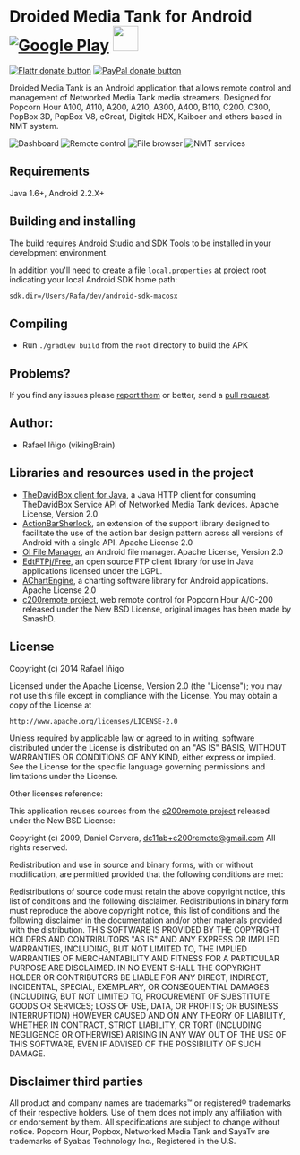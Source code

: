 # Droided Media Tank for Android [![Google Play](http://developer.android.com/images/brand/en_generic_rgb_wo_45.png)](https://play.google.com/store/apps/details?id=com.vikingbrain.dmt) [<img src="http://static.vikingbrain.com/dmt/images/apk.png" height="45px" />](http://static.vikingbrain.com/dmt/releases/)
[![Flattr donate button](http://img.shields.io/flattr/donate.png?color=blue)](https://flattr.com/profile/vikingbrain "Donate monthly to this project using Flattr")
[![PayPal donate button](http://img.shields.io/paypal/donate.png?color=blue)](https://www.paypal.com/cgi-bin/webscr?cmd=_s-xclick&hosted_button_id=9UAHFFF7B2BLG "Donate once-off to this project using Paypal")

Droided Media Tank is an Android application that allows remote control and management of Networked Media Tank media streamers. Designed for Popcorn Hour A100, A110, A200, A210, A300, A400, B110, C200, C300, PopBox 3D, PopBox V8, eGreat, Digitek HDX, Kaiboer and others based in NMT system.

![Dashboard](http://static.vikingbrain.com/dmt/screenshots/screenshot_2.10_1.png)
![Remote control](http://static.vikingbrain.com/dmt/screenshots/screenshot_2.9_6.png)
![File browser](http://static.vikingbrain.com/dmt/screenshots/screenshot_2.9_4.png)
![NMT services](http://static.vikingbrain.com/dmt/screenshots/screenshot_2.9_8.png)

## Requirements

Java 1.6+, Android 2.2.X+

## Building and installing

The build requires [Android Studio and SDK Tools](http://developer.android.com/studio)
to be installed in your development environment.

In addition you'll need to create a file `local.properties` at project root indicating your local Android SDK home path:

```bash
sdk.dir=/Users/Rafa/dev/android-sdk-macosx
```

## Compiling

* Run `./gradlew build` from the `root` directory to build the APK

## Problems?

If you find any issues please [report them](https://github.com/vikingbrain/droidedmediatank/issues) or better,
send a [pull request](https://github.com/vikingbrain/droidedmediatank/pulls).

## Author:
* Rafael Iñigo (vikingBrain)

## Libraries and resources used in the project

* [TheDavidBox client for Java](https://www.github.com/vikingbrain/thedavidbox-client4j), a Java HTTP client for consuming TheDavidBox Service API of Networked Media Tank devices.
    Apache License, Version 2.0
* [ActionBarSherlock](https://github.com/JakeWharton/ActionBarSherlock), an extension of the support library designed to facilitate the use of the action bar design pattern across all versions of Android with a single API.
    Apache License 2.0
* [OI File Manager](https://github.com/openintents/filemanager), an Android file manager.
    Apache License, Version 2.0
* [EdtFTPj/Free](http://enterprisedt.com/products/edtftpj/), an open source FTP client library for use in Java applications licensed under the LGPL.
* [AChartEngine](http://www.achartengine.org), a charting software library for Android applications.
    Apache License 2.0
* [c200remote project](http://code.google.com/p/c200remote/), web remote control for Popcorn Hour A/C-200 released under the New BSD License, original images has been made by SmashD.

## License

Copyright (c) 2014 Rafael Iñigo

Licensed under the Apache License, Version 2.0 (the "License");
you may not use this file except in compliance with the License.
You may obtain a copy of the License at

    http://www.apache.org/licenses/LICENSE-2.0

Unless required by applicable law or agreed to in writing, software
distributed under the License is distributed on an "AS IS" BASIS,
WITHOUT WARRANTIES OR CONDITIONS OF ANY KIND, either express or implied.
See the License for the specific language governing permissions and
limitations under the License.

Other licenses reference:

This application reuses sources from the [c200remote project](http://code.google.com/p/c200remote/) released under the New BSD License:

Copyright (c) 2009,  Daniel Cervera, dc11ab+c200remote@gmail.com
All rights reserved.

Redistribution and use in source and binary forms, with or without modification, are permitted provided that the following conditions are met:

Redistributions of source code must retain the above copyright notice, this list of conditions and the following disclaimer.
Redistributions in binary form must reproduce the above copyright notice, this list of conditions and the following disclaimer in the documentation and/or other materials provided with the distribution.
THIS SOFTWARE IS PROVIDED BY THE COPYRIGHT HOLDERS AND CONTRIBUTORS "AS IS" AND ANY EXPRESS OR IMPLIED WARRANTIES, INCLUDING, BUT NOT LIMITED TO, THE IMPLIED WARRANTIES OF MERCHANTABILITY AND FITNESS FOR A PARTICULAR PURPOSE ARE DISCLAIMED. IN NO EVENT SHALL THE COPYRIGHT HOLDER OR CONTRIBUTORS BE LIABLE FOR ANY DIRECT, INDIRECT, INCIDENTAL, SPECIAL, EXEMPLARY, OR CONSEQUENTIAL DAMAGES (INCLUDING, BUT NOT LIMITED TO, PROCUREMENT OF SUBSTITUTE GOODS OR SERVICES; LOSS OF USE, DATA, OR PROFITS; OR BUSINESS INTERRUPTION) HOWEVER CAUSED AND ON ANY THEORY OF LIABILITY, WHETHER IN CONTRACT, STRICT LIABILITY, OR TORT (INCLUDING NEGLIGENCE OR OTHERWISE) ARISING IN ANY WAY OUT OF THE USE OF THIS SOFTWARE, EVEN IF ADVISED OF THE POSSIBILITY OF SUCH DAMAGE.

## Disclaimer third parties

All product and company names are trademarks™ or registered® trademarks of their respective holders. Use of them does not imply any affiliation with or endorsement by them.
All specifications are subject to change without notice.
Popcorn Hour, Popbox, Networked Media Tank and SayaTv are trademarks of Syabas Technology Inc., Registered in the U.S.
